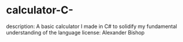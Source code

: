# calculator-C-

description: A basic calculator I made in C# to solidify my fundamental understanding of the language
license: Alexander Bishop
